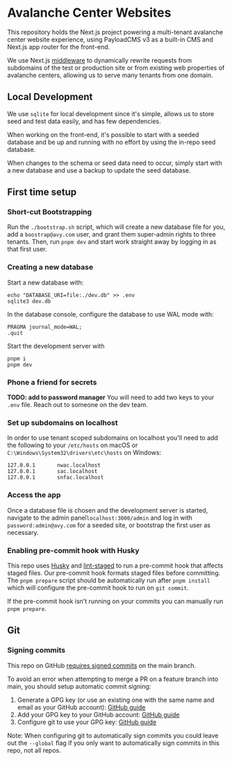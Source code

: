 # Avalanche Center Websites

This repository holds the Next.js project powering a multi-tenant avalanche center website experience, using PayloadCMS v3 as a built-in CMS and Next.js app router for the front-end.

We use Next.js [middleware](https://github.com/NWACus/web/blob/main/src/middleware.ts) to dynamically rewrite requests from subdomains of the test or production site or from existing web properties of avalanche centers, allowing us to serve many tenants from one domain.

## Local Development

We use `sqlite` for local development since it's simple, allows us to store seed and test data easily, and has few dependencies.

When working on the front-end, it's possible to start with a seeded database and be up and running with no effort by using the in-repo seed database.

When changes to the schema or seed data need to occur, simply start with a new database and use a backup to update the seed database.

## First time setup

### Short-cut Bootstrapping

Run the `./bootstrap.sh` script, which will create a new database file for you, add a `boostrap@avy.com` user, and grant them super-admin rights to three tenants. Then, run `pnpm dev` and start work straight away by logging in as that first user.

### Creating a new database

Start a new database with:

```shell
echo "DATABASE_URI=file:./dev.db" >> .env
sqlite3 dev.db
```

In the database console, configure the database to use WAL mode with:

```sqlite
PRAGMA journal_mode=WAL;
.quit
```

Start the development server with

```shell
pnpm i
pnpm dev
```

### Phone a friend for secrets

**TODO: add to password manager**
You will need to add two keys to your `.env` file. Reach out to someone on the dev team.

### Set up subdomains on localhost

In order to use tenant scoped subdomains on localhost you'll need to add the following to your `/etc/hosts` on macOS or `C:\Windows\System32\drivers\etc\hosts` on Windows:

```
127.0.0.1       nwac.localhost
127.0.0.1       sac.localhost
127.0.0.1       snfac.localhost
```

### Access the app

Once a database file is chosen and the development server is started, navigate to the admin panel`localhost:3000/admin` and log in with `password:admin@avy.com` for a seeded site, or bootstrap the first user as necessary.

### Enabling pre-commit hook with Husky

This repo uses [Husky](https://typicode.github.io/husky/) and [lint-staged](https://github.com/lint-staged/lint-staged) to run a pre-commit hook that affects staged files. Our pre-commit hook formats staged files before committing. The `pnpm prepare` script should be automatically run after `pnpm install` which will configure the pre-commit hook to run on `git commit`.

If the pre-commit hook isn't running on your commits you can manually run `pnpm prepare`.

## Git

### Signing commits

This repo on GitHub [requires signed commits](https://docs.github.com/en/repositories/configuring-branches-and-merges-in-your-repository/managing-protected-branches/about-protected-branches) on the main branch.

To avoid an error when attempting to merge a PR on a feature branch into main, you should setup automatic commit signing:

1. Generate a GPG key (or use an existing one with the same name and email as your GitHub account): [GitHub guide](https://docs.github.com/en/authentication/managing-commit-signature-verification/generating-a-new-gpg-key)
2. Add your GPG key to your GitHub account: [GitHub guide](https://docs.github.com/en/authentication/managing-commit-signature-verification/adding-a-gpg-key-to-your-github-account)
3. Configure git to use your GPG key: [GitHub guide](https://docs.github.com/en/authentication/managing-commit-signature-verification/telling-git-about-your-signing-key#telling-git-about-your-gpg-key)

Note: When configuring git to automatically sign commits you could leave out the `--global` flag if you only want to automatically sign commits in this repo, not all repos.
